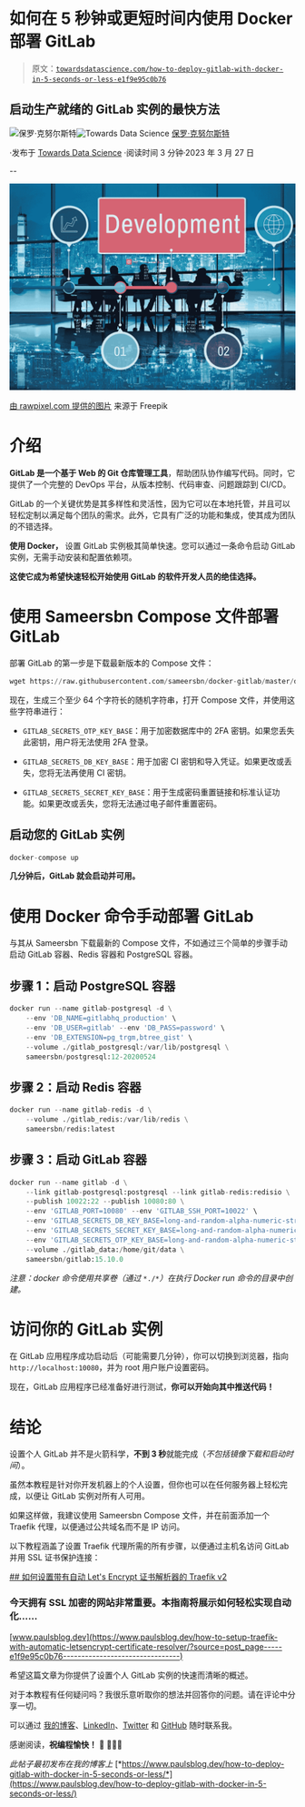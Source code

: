# 如何在 5 秒钟或更短时间内使用 Docker 部署 GitLab

> 原文：[`towardsdatascience.com/how-to-deploy-gitlab-with-docker-in-5-seconds-or-less-e1f9e95c0b76`](https://towardsdatascience.com/how-to-deploy-gitlab-with-docker-in-5-seconds-or-less-e1f9e95c0b76)

## 启动生产就绪的 GitLab 实例的最快方法

[](https://medium.knulst.de/?source=post_page-----e1f9e95c0b76--------------------------------)![保罗·克努尔斯特](https://medium.knulst.de/?source=post_page-----e1f9e95c0b76--------------------------------)[](https://towardsdatascience.com/?source=post_page-----e1f9e95c0b76--------------------------------)![Towards Data Science](https://towardsdatascience.com/?source=post_page-----e1f9e95c0b76--------------------------------) [保罗·克努尔斯特](https://medium.knulst.de/?source=post_page-----e1f9e95c0b76--------------------------------)

·发布于 [Towards Data Science](https://towardsdatascience.com/?source=post_page-----e1f9e95c0b76--------------------------------) ·阅读时间 3 分钟·2023 年 3 月 27 日

--

![](img/6f7b205b9c7f1725f99062be645e2e6a.png)

[由 rawpixel.com 提供的图片](https://www.freepik.com/free-photo/development-growth-progress-icon-concept_2758711.htm) 来源于 Freepik

# 介绍

**GitLab 是一个基于 Web 的 Git 仓库管理工具**，帮助团队协作编写代码。同时，它提供了一个完整的 DevOps 平台，从版本控制、代码审查、问题跟踪到 CI/CD。

GitLab 的一个关键优势是其多样性和灵活性，因为它可以在本地托管，并且可以轻松定制以满足每个团队的需求。此外，它具有广泛的功能和集成，使其成为团队的不错选择。

**使用 Docker，** 设置 GitLab 实例极其简单快速。您可以通过一条命令启动 GitLab 实例，无需手动安装和配置依赖项。

**这使它成为希望快速轻松开始使用 GitLab 的软件开发人员的绝佳选择。**

# 使用 Sameersbn Compose 文件部署 GitLab

部署 GitLab 的第一步是下载最新版本的 Compose 文件：

```py
wget https://raw.githubusercontent.com/sameersbn/docker-gitlab/master/docker-compose.yml
```

现在，生成三个至少 64 个字符长的随机字符串，打开 Compose 文件，并使用这些字符串进行：

+   `GITLAB_SECRETS_OTP_KEY_BASE`：用于加密数据库中的 2FA 密钥。如果您丢失此密钥，用户将无法使用 2FA 登录。

+   `GITLAB_SECRETS_DB_KEY_BASE`：用于加密 CI 密钥和导入凭证。如果更改或丢失，您将无法再使用 CI 密钥。

+   `GITLAB_SECRETS_SECRET_KEY_BASE`：用于生成密码重置链接和标准认证功能。如果更改或丢失，您将无法通过电子邮件重置密码。

## 启动您的 GitLab 实例

```py
docker-compose up
```

**几分钟后，GitLab 就会启动并可用。**

# 使用 Docker 命令手动部署 GitLab

与其从 Sameersbn 下载最新的 Compose 文件，不如通过三个简单的步骤手动启动 GitLab 容器、Redis 容器和 PostgreSQL 容器。

## 步骤 1：启动 PostgreSQL 容器

```py
docker run --name gitlab-postgresql -d \
    --env 'DB_NAME=gitlabhq_production' \
    --env 'DB_USER=gitlab' --env 'DB_PASS=password' \
    --env 'DB_EXTENSION=pg_trgm,btree_gist' \
    --volume ./gitlab_postgresql:/var/lib/postgresql \
    sameersbn/postgresql:12-20200524
```

## 步骤 2：启动 Redis 容器

```py
docker run --name gitlab-redis -d \
    --volume ./gitlab_redis:/var/lib/redis \
    sameersbn/redis:latest
```

## 步骤 3：启动 GitLab 容器

```py
docker run --name gitlab -d \
    --link gitlab-postgresql:postgresql --link gitlab-redis:redisio \
    --publish 10022:22 --publish 10080:80 \
    --env 'GITLAB_PORT=10080' --env 'GITLAB_SSH_PORT=10022' \
    --env 'GITLAB_SECRETS_DB_KEY_BASE=long-and-random-alpha-numeric-string' \
    --env 'GITLAB_SECRETS_SECRET_KEY_BASE=long-and-random-alpha-numeric-string' \
    --env 'GITLAB_SECRETS_OTP_KEY_BASE=long-and-random-alpha-numeric-string' \
    --volume ./gitlab_data:/home/git/data \
    sameersbn/gitlab:15.10.0
```

*注意：docker 命令使用共享卷（通过* `*./*`*）在执行 Docker run 命令的目录中创建。*

# 访问你的 GitLab 实例

在 GitLab 应用程序成功启动后（可能需要几分钟），你可以切换到浏览器，指向 `http://localhost:10080`，并为 root 用户账户设置密码。

现在，GitLab 应用程序已经准备好进行测试，**你可以开始向其中推送代码！**

# 结论

设置个人 GitLab 并不是火箭科学，**不到 3 秒**就能完成（*不包括镜像下载和启动时间*）。

虽然本教程是针对你开发机器上的个人设置，但你也可以在任何服务器上轻松完成，以便让 GitLab 实例对所有人可用。

如果这样做，我建议使用 Sameersbn Compose 文件，并在前面添加一个 Traefik 代理，以便通过公共域名而不是 IP 访问。

以下教程涵盖了设置 Traefik 代理所需的所有步骤，以便通过主机名访问 GitLab 并用 SSL 证书保护连接：

[## 如何设置带有自动 Let's Encrypt 证书解析器的 Traefik v2](https://www.paulsblog.dev/how-to-setup-traefik-with-automatic-letsencrypt-certificate-resolver/?source=post_page-----e1f9e95c0b76--------------------------------)

### 今天拥有 SSL 加密的网站非常重要。本指南将展示如何轻松实现自动化……

[www.paulsblog.dev](https://www.paulsblog.dev/how-to-setup-traefik-with-automatic-letsencrypt-certificate-resolver/?source=post_page-----e1f9e95c0b76--------------------------------)

希望这篇文章为你提供了设置个人 GitLab 实例的快速而清晰的概述。

对于本教程有任何疑问吗？我很乐意听取你的想法并回答你的问题。请在评论中分享一切。

可以通过 [我的博客](https://www.paulsblog.dev/)、[LinkedIn](https://www.linkedin.com/in/paulknulst/)、[Twitter](https://twitter.com/paulknulst) 和 [GitHub](https://github.com/paulknulst) 随时联系我。

感谢阅读，**祝编程愉快！** 🥳 👨🏻‍💻

*此帖子最初发布在我的博客上* [*https://www.paulsblog.dev/how-to-deploy-gitlab-with-docker-in-5-seconds-or-less/*](https://www.paulsblog.dev/how-to-deploy-gitlab-with-docker-in-5-seconds-or-less/)
